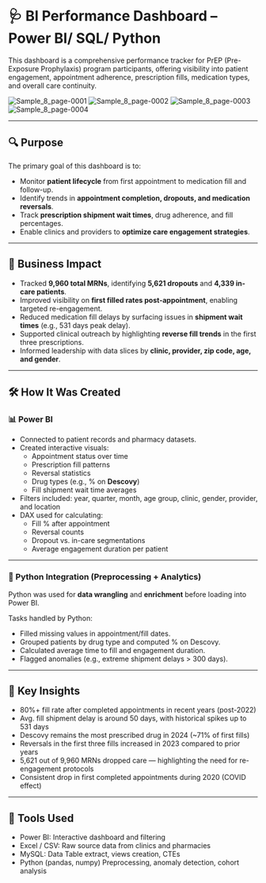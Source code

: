 # 🩺 BI Performance Dashboard – Power BI/ SQL/ Python

This dashboard is a comprehensive performance tracker for PrEP (Pre-Exposure Prophylaxis) program participants, offering visibility into patient engagement, appointment adherence, prescription fills, medication types, and overall care continuity.

![Sample_8_page-0001](https://github.com/user-attachments/assets/94415b5a-e7be-448f-8208-2b426f6e6ee2)
![Sample_8_page-0002](https://github.com/user-attachments/assets/d0533dc5-bf48-43bd-8258-66904b612efc)
![Sample_8_page-0003](https://github.com/user-attachments/assets/6b050566-b848-45d4-b286-bcc07738ae44)
![Sample_8_page-0004](https://github.com/user-attachments/assets/b9a5d403-bbea-410c-919d-724bf9d6cfee)

---

## 🔍 Purpose

The primary goal of this dashboard is to:
- Monitor **patient lifecycle** from first appointment to medication fill and follow-up.
- Identify trends in **appointment completion, dropouts, and medication reversals**.
- Track **prescription shipment wait times**, drug adherence, and fill percentages.
- Enable clinics and providers to **optimize care engagement strategies**.

---

## 🎯 Business Impact

- Tracked **9,960 total MRNs**, identifying **5,621 dropouts** and **4,339 in-care patients**.
- Improved visibility on **first filled rates post-appointment**, enabling targeted re-engagement.
- Reduced medication fill delays by surfacing issues in **shipment wait times** (e.g., 531 days peak delay).
- Supported clinical outreach by highlighting **reverse fill trends** in the first three prescriptions.
- Informed leadership with data slices by **clinic, provider, zip code, age, and gender**.

---

## 🛠️ How It Was Created

### 📊 Power BI
- Connected to patient records and pharmacy datasets.
- Created interactive visuals:
  - Appointment status over time
  - Prescription fill patterns
  - Reversal statistics
  - Drug types (e.g., % on **Descovy**)
  - Fill shipment wait time averages
- Filters included: year, quarter, month, age group, clinic, gender, provider, and location
- DAX used for calculating:
  - Fill % after appointment
  - Reversal counts
  - Dropout vs. in-care segmentations
  - Average engagement duration per patient

---

### 🐍 Python Integration (Preprocessing + Analytics)

Python was used for **data wrangling** and **enrichment** before loading into Power BI.

Tasks handled by Python:
- Filled missing values in appointment/fill dates.
- Grouped patients by drug type and computed % on Descovy.
- Calculated average time to fill and engagement duration.
- Flagged anomalies (e.g., extreme shipment delays > 300 days).

---

## 📌 Key Insights
- 80%+ fill rate after completed appointments in recent years (post-2022)
- Avg. fill shipment delay is around 50 days, with historical spikes up to 531 days
- Descovy remains the most prescribed drug in 2024 (~71% of first fills)
- Reversals in the first three fills increased in 2023 compared to prior years
- 5,621 out of 9,960 MRNs dropped care — highlighting the need for re-engagement protocols
- Consistent drop in first completed appointments during 2020 (COVID effect)

---

## 🧰 Tools Used
- Power BI:	Interactive dashboard and filtering
- Excel / CSV:	Raw source data from clinics and pharmacies
- MySQL: Data Table extract, views creation, CTEs
- Python (pandas, numpy)	Preprocessing, anomaly detection, cohort analysis
